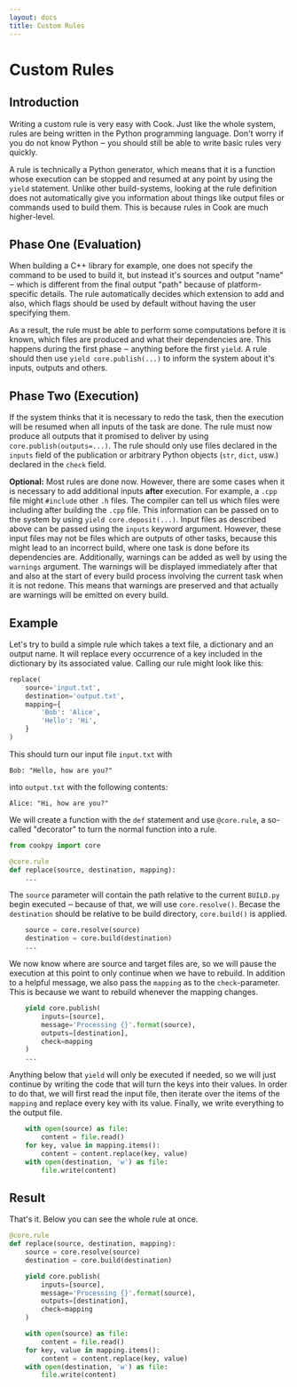 ```yaml
---
layout: docs
title: Custom Rules
---
```


# Custom Rules

## Introduction

Writing a custom rule is very easy with Cook. Just like the whole system,
rules are being written in the Python programming language. Don't worry if you
do not know Python ‒ you should still be able to write basic rules very
quickly.

A rule is technically a Python generator, which means that it is a function
whose execution can be stopped and resumed at any point by using the `yield` 
statement. Unlike other build-systems, looking at the rule definition does
not automatically give you information about things like output files or 
commands used to build them. This is because rules in Cook are much 
higher-level.

## Phase One (Evaluation)

When building a C++ library for example, one does not specify the command to be
used to build it, but instead it's sources and output "name" ‒ which is 
different from the final output "path" because of platform-specific details.
The rule automatically decides which extension to add and also, which flags
should be used by default without having the user specifying them.

As a result, the rule must be able to perform some computations before it is
known, which files are produced and what their dependencies are. This happens
during the first phase ‒ anything before the first `yield`. A rule should then
use `yield core.publish(...)` to inform the system about it's inputs, outputs
and others.

## Phase Two (Execution)

If the system thinks that it is necessary to redo the task, then the execution
will be resumed when all inputs of the task are done. The rule must now produce
all outputs that it promised to deliver by using `core.publish(outputs=...)`.
The rule should only use files declared in the `inputs` field of the 
publication or arbitrary Python objects (`str`, `dict`, usw.) declared in the
`check` field.

**Optional:** Most rules are done now. However, there are some cases when it is necessary to
add additional inputs **after** execution. For example, a `.cpp` file might
`#include` other `.h` files. The compiler can tell us which files were 
including after building the `.cpp` file. This information can be passed on to
the system by using `yield core.deposit(...)`. Input files as described above
can be passed using the `inputs` keyword argument. However, these input files
may not be files which are outputs of other tasks, because this might lead to
an incorrect build, where one task is done before its dependencies are. 
Additionally, warnings can be added as well by using the `warnings` argument. 
The warnings will be displayed immediately after that and also at the start of 
every build process involving the current task when it is not redone. This 
means that warnings are preserved and that actually are warnings will be 
emitted on every build.

## Example

Let's try to build a simple rule which takes a text file, a dictionary and an
output name. It will replace every occurrence of a key included in the 
dictionary by its associated value. Calling our rule might look like this:

```python
replace(
    source='input.txt',
    destination='output.txt',
    mapping={
        'Bob': 'Alice',
        'Hello': 'Hi',
    }
)
```

This should turn our input file `input.txt` with

```Bob: "Hello, how are you?"```

into `output.txt` with the following contents:

```Alice: "Hi, how are you?"```

We will create a function with the `def` statement and use `@core.rule`, a 
so-called "decorator" to turn the normal function into a rule.

```python
from cookpy import core

@core.rule
def replace(source, destination, mapping):
    ...
```

The `source` parameter will contain the path relative to the current `BUILD.py`
begin executed ‒ because of that, we will use `core.resolve()`. Becase the 
`destination` should be relative to be build directory, `core.build()` is 
applied.

```python
    source = core.resolve(source)
    destination = core.build(destination)
    ...
```

We now know where are source and target files are, so we will pause the 
execution at this point to only continue when we have to rebuild. In addition
to a helpful message, we also pass the `mapping` as to the `check`-parameter.
This is because we want to rebuild whenever the mapping changes.

```python
    yield core.publish(
        inputs=[source],
        message='Processing {}'.format(source),
        outputs=[destination],
        check=mapping
    )
    ...
```

Anything below that `yield` will only be executed if needed, so we will just
continue by writing the code that will turn the keys into their values. In
order to do that, we will first read the input file, then iterate over the 
items of the `mapping` and replace every key with its value. Finally, we write
everything to the output file.

```python
    with open(source) as file:
        content = file.read()
    for key, value in mapping.items():
        content = content.replace(key, value)
    with open(destination, 'w') as file:
        file.write(content)
```

## Result

That's it. Below you can see the whole rule at once.

```python
@core.rule
def replace(source, destination, mapping):
    source = core.resolve(source)
    destination = core.build(destination)

    yield core.publish(
        inputs=[source],
        message='Processing {}'.format(source),
        outputs=[destination],
        check=mapping
    )

    with open(source) as file:
        content = file.read()
    for key, value in mapping.items():
        content = content.replace(key, value)
    with open(destination, 'w') as file:
        file.write(content)
```
